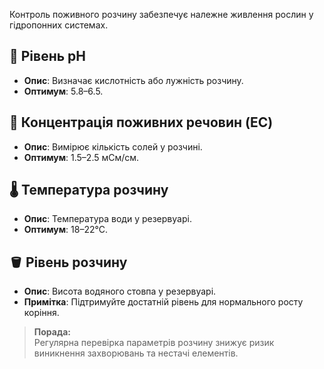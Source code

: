 Контроль поживного розчину забезпечує належне живлення рослин у гідропонних системах.

## 🧪 Рівень pH

- **Опис**: Визначає кислотність або лужність розчину.
- **Оптимум**: 5.8–6.5.

## 🧂 Концентрація поживних речовин (EC)

- **Опис**: Вимірює кількість солей у розчині.
- **Оптимум**: 1.5–2.5 мСм/см.

## 🌡️ Температура розчину

- **Опис**: Температура води у резервуарі.
- **Оптимум**: 18–22°C.

## 🪣 Рівень розчину

- **Опис**: Висота водяного стовпа у резервуарі.
- **Примітка**: Підтримуйте достатній рівень для нормального росту коріння.

> **Порада:**  
> Регулярна перевірка параметрів розчину знижує ризик виникнення захворювань та нестачі елементів.
